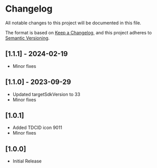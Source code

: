 # Changelog

All notable changes to this project will be documented in this file.

The format is based on [Keep a Changelog](https://keepachangelog.com/en/1.0.0/),
and this project adheres to [Semantic Versioning](https://semver.org/spec/v2.0.0.html).

## [1.1.1] - 2024-02-19

- Minor fixes

## [1.1.0] - 2023-09-29

- Updated targetSdkVersion to 33
- Minor fixes

## [1.0.1] 

- Added TDCID icon 9011
- Minor fixes

## [1.0.0] 

- Initial Release



